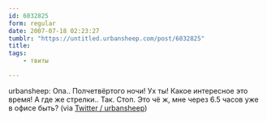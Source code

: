 ```yaml
---
id: 6032825
form: regular
date: 2007-07-18 02:23:27
tumblr: "https://untitled.urbansheep.com/post/6032825"
title:
tags:
    - твиты

---
```


<p>urbansheep: Опа.. Полчетвёртого ночи! Ух ты! Какое интересное это время! А где же стрелки.. Так. Стоп. Это чё ж, мне через 6.5 часов уже в офисе быть? (via <a href="http://twitter.com/urbansheep/statuses/154855452">Twitter / urbansheep</a>)</p>

